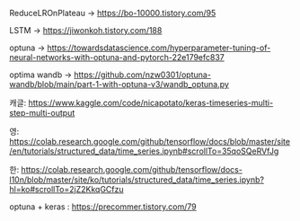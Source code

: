 ReduceLROnPlateau -> https://bo-10000.tistory.com/95

LSTM -> https://jiwonkoh.tistory.com/188

optuna -> https://towardsdatascience.com/hyperparameter-tuning-of-neural-networks-with-optuna-and-pytorch-22e179efc837

optima wandb -> https://github.com/nzw0301/optuna-wandb/blob/main/part-1-with-optuna-v3/wandb_optuna.py

캐글: https://www.kaggle.com/code/nicapotato/keras-timeseries-multi-step-multi-output

영: https://colab.research.google.com/github/tensorflow/docs/blob/master/site/en/tutorials/structured_data/time_series.ipynb#scrollTo=35qoSQeRVfJg

한: https://colab.research.google.com/github/tensorflow/docs-l10n/blob/master/site/ko/tutorials/structured_data/time_series.ipynb?hl=ko#scrollTo=2jZ2KkqGCfzu



optuna + keras : https://precommer.tistory.com/79

